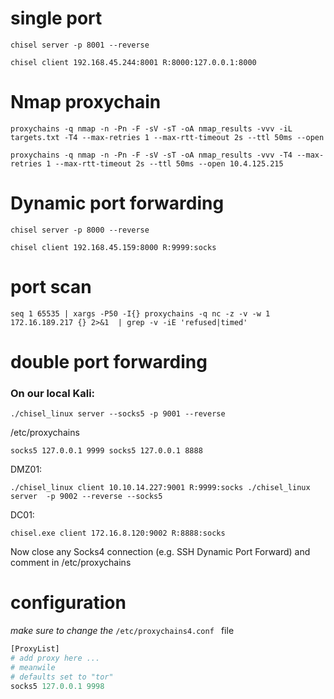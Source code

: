 
# single port 

 ```
 chisel server -p 8001 --reverse
```

```
chisel client 192.168.45.244:8001 R:8000:127.0.0.1:8000
```


# Nmap proxychain
```
proxychains -q nmap -n -Pn -F -sV -sT -oA nmap_results -vvv -iL targets.txt -T4 --max-retries 1 --max-rtt-timeout 2s --ttl 50ms --open
```

```
proxychains -q nmap -n -Pn -F -sV -sT -oA nmap_results -vvv -T4 --max-retries 1 --max-rtt-timeout 2s --ttl 50ms --open 10.4.125.215
```

# Dynamic port forwarding

```
chisel server -p 8000 --reverse
```

```
chisel client 192.168.45.159:8000 R:9999:socks
```

# port scan
```
seq 1 65535 | xargs -P50 -I{} proxychains -q nc -z -v -w 1 172.16.189.217 {} 2>&1  | grep -v -iE 'refused|timed'
```

# double port forwarding
### On our local Kali:

`./chisel_linux server --socks5 -p 9001 --reverse`

/etc/proxychains

`socks5 127.0.0.1 9999 socks5 127.0.0.1 8888`

DMZ01:

`./chisel_linux client 10.10.14.227:9001 R:9999:socks
./chisel_linux server  -p 9002 --reverse --socks5` 

DC01:

`chisel.exe client 172.16.8.120:9002 R:8888:socks`

Now close any Socks4 connection (e.g. SSH Dynamic Port Forward) and comment in /etc/proxychains

# configuration
_make sure to change the_ `/etc/proxychains4.conf ` file

```php
[ProxyList]
# add proxy here ...
# meanwile
# defaults set to "tor"
socks5 127.0.0.1 9998
```

